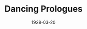 ---
title: Dancing Prologues
date: 1928-03-20
closing_date: 
layout: productions
featured_image: 
image_caption:
image_credit:
playbill:
category:
Theatre: Theatre Jacksonville
cast:
  Genii: Alice Shattler
  Aladdin: Dorothy Rivers
  First Number:
    - Bobby Rivers
    - Mary Coxwell
  Second Number: 
    - Elizabeth Allen
    - Elizabeth Coleman
  Third Number: 
    - Elizabeth Allen
    - Elizabeth Coleman
  Fourth Number: Elizabeth Allen
crew:
orchestra:
external_links:
---